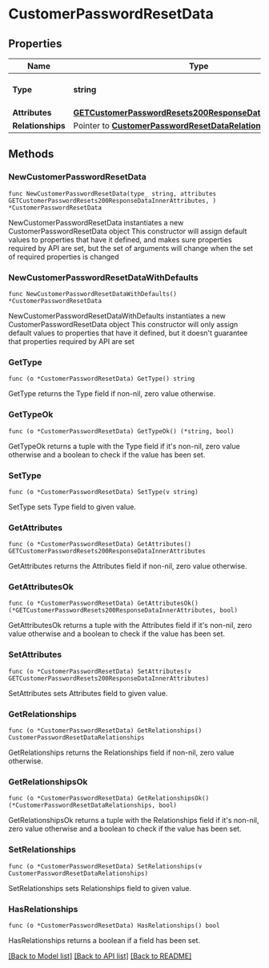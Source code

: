# CustomerPasswordResetData

## Properties

Name | Type | Description | Notes
------------ | ------------- | ------------- | -------------
**Type** | **string** | The resource&#39;s type | [default to "customer_password_resets"]
**Attributes** | [**GETCustomerPasswordResets200ResponseDataInnerAttributes**](GETCustomerPasswordResets200ResponseDataInnerAttributes.md) |  | 
**Relationships** | Pointer to [**CustomerPasswordResetDataRelationships**](CustomerPasswordResetDataRelationships.md) |  | [optional] 

## Methods

### NewCustomerPasswordResetData

`func NewCustomerPasswordResetData(type_ string, attributes GETCustomerPasswordResets200ResponseDataInnerAttributes, ) *CustomerPasswordResetData`

NewCustomerPasswordResetData instantiates a new CustomerPasswordResetData object
This constructor will assign default values to properties that have it defined,
and makes sure properties required by API are set, but the set of arguments
will change when the set of required properties is changed

### NewCustomerPasswordResetDataWithDefaults

`func NewCustomerPasswordResetDataWithDefaults() *CustomerPasswordResetData`

NewCustomerPasswordResetDataWithDefaults instantiates a new CustomerPasswordResetData object
This constructor will only assign default values to properties that have it defined,
but it doesn't guarantee that properties required by API are set

### GetType

`func (o *CustomerPasswordResetData) GetType() string`

GetType returns the Type field if non-nil, zero value otherwise.

### GetTypeOk

`func (o *CustomerPasswordResetData) GetTypeOk() (*string, bool)`

GetTypeOk returns a tuple with the Type field if it's non-nil, zero value otherwise
and a boolean to check if the value has been set.

### SetType

`func (o *CustomerPasswordResetData) SetType(v string)`

SetType sets Type field to given value.


### GetAttributes

`func (o *CustomerPasswordResetData) GetAttributes() GETCustomerPasswordResets200ResponseDataInnerAttributes`

GetAttributes returns the Attributes field if non-nil, zero value otherwise.

### GetAttributesOk

`func (o *CustomerPasswordResetData) GetAttributesOk() (*GETCustomerPasswordResets200ResponseDataInnerAttributes, bool)`

GetAttributesOk returns a tuple with the Attributes field if it's non-nil, zero value otherwise
and a boolean to check if the value has been set.

### SetAttributes

`func (o *CustomerPasswordResetData) SetAttributes(v GETCustomerPasswordResets200ResponseDataInnerAttributes)`

SetAttributes sets Attributes field to given value.


### GetRelationships

`func (o *CustomerPasswordResetData) GetRelationships() CustomerPasswordResetDataRelationships`

GetRelationships returns the Relationships field if non-nil, zero value otherwise.

### GetRelationshipsOk

`func (o *CustomerPasswordResetData) GetRelationshipsOk() (*CustomerPasswordResetDataRelationships, bool)`

GetRelationshipsOk returns a tuple with the Relationships field if it's non-nil, zero value otherwise
and a boolean to check if the value has been set.

### SetRelationships

`func (o *CustomerPasswordResetData) SetRelationships(v CustomerPasswordResetDataRelationships)`

SetRelationships sets Relationships field to given value.

### HasRelationships

`func (o *CustomerPasswordResetData) HasRelationships() bool`

HasRelationships returns a boolean if a field has been set.


[[Back to Model list]](../README.md#documentation-for-models) [[Back to API list]](../README.md#documentation-for-api-endpoints) [[Back to README]](../README.md)


